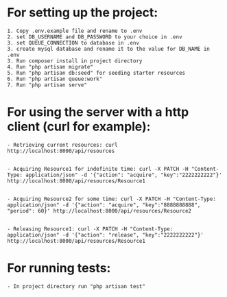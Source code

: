 # For setting up the project:


    1. Copy .env.example file and rename to .env
    2. set DB_USERNAME and DB_PASSWORD to your choice in .env
    3. set QUEUE_CONNECTION to database in .env
    3. create mysql database and rename it to the value for DB_NAME in .env
    3. Run composer install in project directory
    4. Run "php artisan migrate"
    5. Run "php artisan db:seed" for seeding starter resources
    6. Run "php artisan queue:work"
    7. Run "php artisan serve"


# For using the server with a http client (curl for example):


    - Retrieving current resources: curl http://localhost:8000/api/resources

    
    - Acquiring Resource1 for indefinite time: curl -X PATCH -H "Content-Type: application/json" -d '{"action": "acquire", "key":"2222222222"}' http://localhost:8000/api/resources/Resource1

    
    - Acquiring Resource2 for some time: curl -X PATCH -H "Content-Type: application/json" -d '{"action": "acquire", "key":"8888888888", "period": 60}' http://localhost:8000/api/resources/Resource2
    
    
    - Releasing Resource1: curl -X PATCH -H "Content-Type: application/json" -d '{"action": "release", "key":"2222222222"}' http://localhost:8000/api/resources/Resource1


# For running tests:


    - In project directory run "php artisan test"
